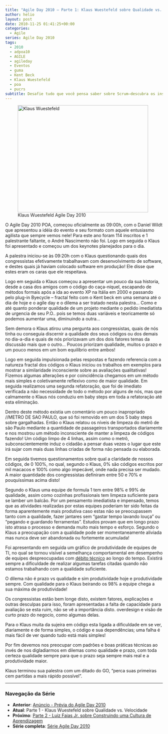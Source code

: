 ```yaml
---
title: "Agile Day 2010 – Parte 1: Klaus Wuestefeld sobre Qualidade vs. Velocidade"
author: helio
layout: post
date: 2010-11-25 01:41:25+00:00
categories:
  - Agile
series: Agile Day 2010
tags:
  - 2010
  - adpoa10
  - AGILE
  - agileday
  - Eventos
  - guma
  - Kent Beck
  - Klaus Wuestefeld
  - poa
  - pucrs
subtitle: Desafie tudo que você pensa saber sobre Scrum—descubra os insights radicais de Klaus Wuestefeld sobre por que frameworks rígidos falham e como verdadeira agilidade emerge de princípios, não processos
---
```


<figure id="attachment_215" style="width: 417px" class="wp-caption aligncenter">
<img class="size-full wp-image-215" src="/uploads/2010/11/KlausAgileDay2010.jpg" alt="Klaus Wuestefeld" width="417" height="342" srcset="/uploads/2010/11/KlausAgileDay2010.jpg 417w, /uploads/2010/11/KlausAgileDay2010-300x246.jpg 300w" sizes="(max-width: 417px) 100vw, 417px" />
<figcaption class="wp-caption-text">Klaus Wuestefeld Agile Day 2010</figcaption>
</figure>

O Agile Day 2010 POA, começou oficialmente as 09:00h, com o Daniel Wildt que apresentou a idéia do evento e seu formato com aquele entusiasmo agilista que sempre vemos nele! Para este ano foram 114 inscritos e 1 palestrante faltante, o André Nascimento não foi. Logo em seguida o Klaus foi apresentado e começou um dos keynotes planejados para o dia.

A palestra iniciou-se às 09:20h com o Klaus questionando quais dos congressistas efetivamente trabalhavam com desenvolvimento de software, e destes quais já haviam colocado software em produção! Ele disse que estes eram os caras que ele respeitava.

Logo em seguida o Klaus começou a apresentar um pouco da sua historia, desde a casa dos amigos com o código do caça-níquel, escapando de métodos formais após a ida ao evento XP na Itália em 2000 e passando pelo plug-in Byecycle &#8211; fractal feito com o Kent beck em uma semana até o dia de hoje e o agile day e o dilema a ser tratado nesta palestra&#8230; Como e até quanto ponderar qualidade de um projeto mediante o pedido imediatista de urgencia de seu P.O.. pois se temos duas variáveis e teoricamente só podemos aumentar uma, diminuindo a outra&#8230;

Sem demora o Klaus atirou uma pergunta aos congressistas, quais de nós tinha ou conseguia discernir a qualidade dos seus códigos ou dos demais no dia-a-dia e quais de nós priorizavam um dos dois fatores temas da discussão mais que o outro&#8230; Poucos priorizam qualidade, muitos o prazo e um pouco menos em um bom equilíbrio entre ambos!

Logo em seguida impulsionada pelas respostas e fazendo referencia com a natureza fractal dos códigos o Klaus iniciou os trabalhos em exemplos para mostrar a similaridade inconsciente sobre as avaliações qualitativas! Fizemos algumas alterações e por coincidência chegamos em um método mais simples e coletivamente reflexivo como de maior qualidade. Em seguida realizamos uma segunda refatoração, que foi de imediato verificada a não necessidade de todo o método por alguns de nós, mas que calmamente o Klaus nós conduziu em baby steps em toda a refatoração até esta eliminação.

Dentro deste método existia um comentário um pouco inapropriado //METRO DE SAO PAULO, que só foi removido em um dos 5 baby steps sobre gargalhadas. Então o Klaus relatou os níveis de limpeza do metrô de são Paulo mediante a quantidade de passageiros transportados diariamente e nos mostrou um método inconsciente de manter a limpeza de códigos fazendo! Um código limpo de 4 linhas, assim como o metrô, subconscientemente induz o cidadão a pensar duas vezes o lugar que este irá sujar com mais duas linhas criadas de forma não pensada ou elaborada.

Em seguida tivemos questionamentos sobre qual a claridade de nossos códigos, de 0 100%, no qual, segundo o Klaus, 0% são códigos escritos por mil macacos e 100% como algo impecável, onde nada precisa ser mudado. A maior quantidade dos congressistas definiram entre 50 e 70% e pouquíssimas acima disto!

Segundo o Klaus uma equipe de formula 1 tem entre 98% e 99% de qualidade, assim como cozinhas profissionais tem limpeza suficiente para se lamber um balcão. Por um pensamento imediatista e impensado, temos que as atividades realizadas por estas equipes poderiam ter sido feitas da forma aparentemente mais produtiva caso estas não se preocupassem tanto com a qualidade, fazer jantares sem &#8220;gastar tempo lavando louça&#8221; ou &#8220;pegando e guardando ferramentas&#8221;. Estudos provam que em longo prazo isto atrasa o processo e demanda muito mais tempo e esforço. Segundo o Klaus a preocupação com a qualidade pode ser momentaneamente aliviada mas nunca deve ser abandonada ou fortemente acumulada!

Foi apresentando em seguida um gráfico de produtividade de equipes de TI, no qual se tornou visível a semelhança comportamental em desempenho de equipes despreocupadas com <a title="Débito Técnico" href="http://www.infoq.com/br/news/2009/10/dissecting-technical-debt" target="_blank">débito técnico</a> ao longo do tempo. Existirá sempre a dificuldade de realizar algumas tarefas citadas quando não estamos trabalhando com a qualidade suficiente.

O dilema não é prazo vs qualidade e sim produtividade hoje e produtividade sempre. Com qualidade para o Klaus beirando os 98% a equipe chega a sua máxima de produtividade!

Os congressistas estão bem longe disto, existem fatores, explicações e outras desculpas para isso, foram apresentadas a falta de capacidade para avaliação se esta ruim, não se vê a importância disto. overdesign e visão de curto prazo do negocio, como algumas delas.

Para o Klaus muita da sujeira em código esta ligada a dificuldade em se ver, diariamente e de forma simples, o código e sua dependências; uma falha é mais fácil de ver quando tudo está mais simples!

Por fim devemos nos preocupar com padrões e boas práticas técnicas ao invés de nos digladiarmos em dilemas como qualidade e prazo, com toda certeza qualidade sempre para que o prazo seja sempre mais real e a produtividade maior.

Klaus terminou sua palestra com um ditado do GO, &#8220;perca suas primeiras cem partidas a mais rápido possível&#8221;.

---

### **Navegação da Série**

- **Anterior**: [Anúncio - Prévia do Agile Day 2010](../2010-11-23-agile-day-2010-porto-alegre/)
- **Atual**: Parte 1 - Klaus Wuestefeld sobre Qualidade vs. Velocidade
- **Próximo**: [Parte 2 - Luiz Faias Jr. sobre Construindo uma Cultura de Aprendizagem](../2010-11-30-agile-day-2010-luiz-faias-jr/)
- **Série completa**: [Série Agile Day 2010](/pt/series/agile-day-2010/)
